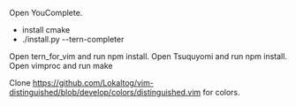 Open YouComplete.
* install cmake
* ./install.py --tern-completer

Open tern_for_vim and run npm install.
Open Tsuquyomi and run npm install.
Open vimproc and run make

Clone https://github.com/Lokaltog/vim-distinguished/blob/develop/colors/distinguished.vim for colors.
